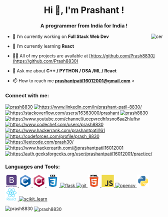 <h1 align="center">Hi 👋, I'm Prashant !</h1>
<h3 align="center">A programmer from India for India !</h3>

<img align="right" src="https://raw.githubusercontent.com/Prash8830/NEWSTROM/main/Images/igi.gif" alt="cer" >

- 🔭 I’m currently working on **Full Stack Web Dev**

- 🌱 I’m currently learning **React**

- 👨‍💻 All of my projects are available at [https://github.com/Prash8830](https://github.com/Prash8830)

- 💬 Ask me about **C++ / PYTHON / DSA /ML / React**

- 📫 How to reach me **prashantpatil16012001@gmail.com**
<
<h3 align="left">Connect with me:</h3>
<p align="left">
<a href="https://twitter.com/prash8830" target="blank"><img align="center" src="https://raw.githubusercontent.com/rahuldkjain/github-profile-readme-generator/master/src/images/icons/Social/twitter.svg" alt="prash8830" height="30" width="40" /></a>
<a href="https://www.linkedin.com/in/prashant-patil-8830/" target="blank"><img align="center" src="https://raw.githubusercontent.com/rahuldkjain/github-profile-readme-generator/master/src/images/icons/Social/linked-in-alt.svg" alt="https://www.linkedin.com/in/prashant-patil-8830/" height="30" width="40" /></a>
<a href="https://stackoverflow.com/users/16363000/prashant" target="blank"><img align="center" src="https://raw.githubusercontent.com/rahuldkjain/github-profile-readme-generator/master/src/images/icons/Social/stack-overflow.svg" alt="https://stackoverflow.com/users/16363000/prashant" height="30" width="40" /></a>
<a href="https://kaggle.com/prash8830" target="blank"><img align="center" src="https://raw.githubusercontent.com/rahuldkjain/github-profile-readme-generator/master/src/images/icons/Social/kaggle.svg" alt="prash8830" height="30" width="40" /></a>
<a href="https://www.youtube.com/channel/ucepvrcdhfxsno6aa2hluftw" target="blank"><img align="center" src="https://raw.githubusercontent.com/rahuldkjain/github-profile-readme-generator/master/src/images/icons/Social/youtube.svg" alt="https://www.youtube.com/channel/ucepvrcdhfxsno6aa2hluftw" height="30" width="40" /></a>
<a href="https://www.codechef.com/users/prash8830" target="blank"><img align="center" src="https://cdn.jsdelivr.net/npm/simple-icons@3.1.0/icons/codechef.svg" alt="https://www.codechef.com/users/prash8830" height="30" width="40" /></a>
<a href="https://www.hackerrank.com/prashantpatil161" target="blank"><img align="center" src="https://raw.githubusercontent.com/rahuldkjain/github-profile-readme-generator/master/src/images/icons/Social/hackerrank.svg" alt="https://www.hackerrank.com/prashantpatil161" height="30" width="40" /></a>
<a href="https://codeforces.com/profile/prash_8830" target="blank"><img align="center" src="https://cdn.jsdelivr.net/npm/simple-icons@3.0.1/icons/codeforces.svg" alt="https://codeforces.com/profile/prash_8830" height="30" width="40" /></a>
<a href="https://leetcode.com/prash30/" target="blank"><img align="center" src="https://raw.githubusercontent.com/rahuldkjain/github-profile-readme-generator/master/src/images/icons/Social/leet-code.svg" alt="https://leetcode.com/prash30/" height="30" width="40" /></a>
<a href="https://www.hackerearth.com/@prashantpatil16012001" target="blank"><img align="center" src="https://raw.githubusercontent.com/rahuldkjain/github-profile-readme-generator/master/src/images/icons/Social/hackerearth.svg" alt="https://www.hackerearth.com/@prashantpatil16012001" height="30" width="40" /></a>
<a href="https://auth.geeksforgeeks.org/user/prashantpatil16012001/practice/" target="blank"><img align="center" src="https://raw.githubusercontent.com/rahuldkjain/github-profile-readme-generator/master/src/images/icons/Social/geeks-for-geeks.svg" alt="https://auth.geeksforgeeks.org/user/prashantpatil16012001/practice/" height="30" width="40" /></a>
</p>

<h3 align="left">Languages and Tools:</h3>
<p align="left"> <a href="https://getbootstrap.com" target="_blank"> <img src="https://raw.githubusercontent.com/devicons/devicon/master/icons/bootstrap/bootstrap-plain-wordmark.svg" alt="bootstrap" width="40" height="40"/> </a> <a href="https://www.cprogramming.com/" target="_blank"> <img src="https://raw.githubusercontent.com/devicons/devicon/master/icons/c/c-original.svg" alt="c" width="40" height="40"/> </a> <a href="https://www.w3schools.com/cpp/" target="_blank"> <img src="https://raw.githubusercontent.com/devicons/devicon/master/icons/cplusplus/cplusplus-original.svg" alt="cplusplus" width="40" height="40"/> </a> <a href="https://www.w3schools.com/css/" target="_blank"> <img src="https://raw.githubusercontent.com/devicons/devicon/master/icons/css3/css3-original-wordmark.svg" alt="css3" width="40" height="40"/> </a> <a href="https://flask.palletsprojects.com/" target="_blank"> <img src="https://www.vectorlogo.zone/logos/pocoo_flask/pocoo_flask-icon.svg" alt="flask" width="40" height="40"/> </a> <a href="https://git-scm.com/" target="_blank"> <img src="https://www.vectorlogo.zone/logos/git-scm/git-scm-icon.svg" alt="git" width="40" height="40"/> </a> <a href="https://www.w3.org/html/" target="_blank"> <img src="https://raw.githubusercontent.com/devicons/devicon/master/icons/html5/html5-original-wordmark.svg" alt="html5" width="40" height="40"/> </a> <a href="https://developer.mozilla.org/en-US/docs/Web/JavaScript" target="_blank"> <img src="https://raw.githubusercontent.com/devicons/devicon/master/icons/javascript/javascript-original.svg" alt="javascript" width="40" height="40"/> </a> <a href="https://opencv.org/" target="_blank"> <img src="https://www.vectorlogo.zone/logos/opencv/opencv-icon.svg" alt="opencv" width="40" height="40"/> </a> <a href="https://www.python.org" target="_blank"> <img src="https://raw.githubusercontent.com/devicons/devicon/master/icons/python/python-original.svg" alt="python" width="40" height="40"/> </a> <a href="https://reactjs.org/" target="_blank"> <img src="https://raw.githubusercontent.com/devicons/devicon/master/icons/react/react-original-wordmark.svg" alt="react" width="40" height="40"/> </a> <a href="https://scikit-learn.org/" target="_blank"> <img src="https://upload.wikimedia.org/wikipedia/commons/0/05/Scikit_learn_logo_small.svg" alt="scikit_learn" width="40" height="40"/> </a> </p>

<p><img align="left" src="https://github-readme-stats.vercel.app/api/top-langs?username=prash8830&show_icons=true&locale=en&layout=compact" alt="prash8830" /></p>

<p>&nbsp;<img align="center" src="https://github-readme-stats.vercel.app/api?username=prash8830&show_icons=true&locale=en" alt="prash8830" /></p>
